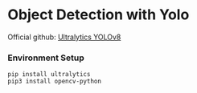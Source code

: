 # Object Detection with Yolo

Official github: [Ultralytics YOLOv8](https://github.com/ultralytics/ultralytics?tab=readme-ov-file)

### Environment Setup
```
pip install ultralytics
pip3 install opencv-python
```
